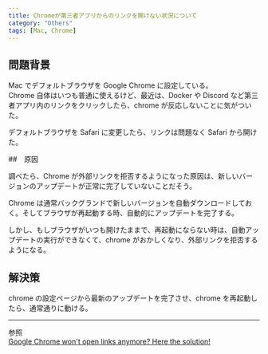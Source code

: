 ```yaml
---
title: Chromeが第三者アプリからのリンクを開けない状況について
category: "Others"
tags: [Mac, Chrome]
---
```


## 問題背景

Mac でデフォルトブラウザを Google Chrome に設定している。  
Chrome 自体はいつも普通に使えるけど、最近は、Docker や Discord など第三者アプリ内のリンクをクリックしたら、chrome が反応しないことに気がついた。

デフォルトブラウザを Safari に変更したら、リンクは問題なく Safari から開けた。

##　原因

調べたら、Chrome が外部リンクを拒否するようになった原因は、新しいバージョンのアップデートが正常に完了していないことだそう。

Chrome は通常バックグランドで新しいバージョンを自動ダウンロードしておく。そしてブラウザが再起動する時、自動的にアップデートを完了する。

しかし、もしブラウザがいつも開けたままで、再起動にならない時は、自動アップデートの実行ができなくて、chrome がおかしくなり、外部リンクを拒否するようになる。

## 解決策

chrome の設定ページから最新のアップデートを完了させ、chrome を再起動したら、通常通りに動ける。

---

参照  
[Google Chrome won't open links anymore? Here the solution!](https://www.tutonaut.de/en/google-chrome-doesn%27t-open-any-more-links-here%27s-the-solution/)
